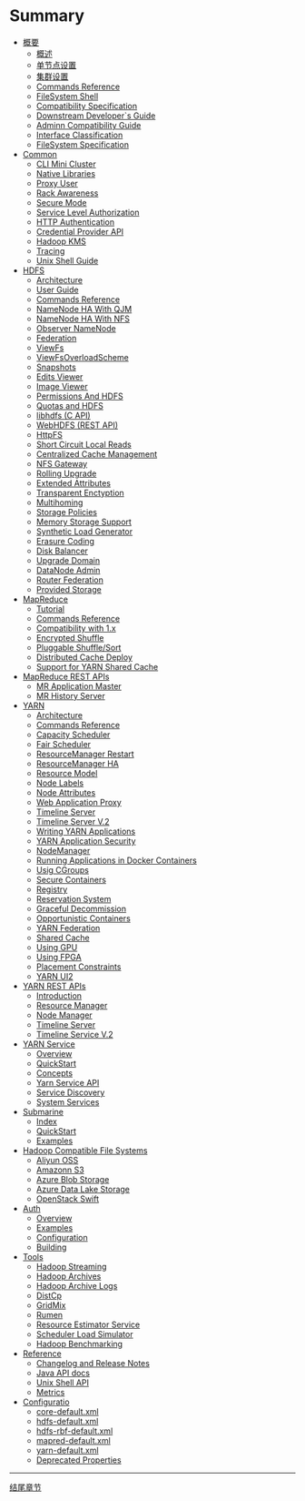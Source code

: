 # Summary

[](./index.md)
- [概要]()
    - [概述](./index.md)
    - [单节点设置]()
    - [集群设置]()
    - [Commands Reference]()
    - [FileSystem Shell]()
    - [Compatibility Specification]()
    - [Downstream Developer`s Guide]()
    - [Adminn Compatibility Guide]()
    - [Interface Classification]()
    - [FileSystem Specification]()
- [Common]()
    - [CLI Mini Cluster]()
    - [Native Libraries]()
    - [Proxy User]()
    - [Rack Awareness]()
    - [Secure Mode]()
    - [Service Level Authorization]()
    - [HTTP Authentication]()
    - [Credential Provider API]()
    - [Hadoop KMS]()
    - [Tracing]()
    - [Unix Shell Guide]()
- [HDFS]()
    - [Architecture]()
    - [User Guide]()
    - [Commands Reference]()
    - [NameNode HA With QJM]()
    - [NameNode HA With NFS]()
    - [Observer NameNode]()
    - [Federation]()
    - [ViewFs]()
    - [ViewFsOverloadScheme]()
    - [Snapshots]()
    - [Edits Viewer]()
    - [Image Viewer]()
    - [Permissions And HDFS]()
    - [Quotas and HDFS]()
    - [libhdfs (C API)]()
    - [WebHDFS (REST API)]()
    - [HttpFS]()
    - [Short Circuit Local Reads]()
    - [Centralized Cache Management]()
    - [NFS Gateway]()
    - [Rolling Upgrade]()
    - [Extended Attributes]()
    - [Transparent Enctyption]()
    - [Multihoming]()
    - [Storage Policies]()
    - [Memory Storage Support]()
    - [Synthetic Load Generator]()
    - [Erasure Coding]()
    - [Disk Balancer]()
    - [Upgrade Domain]()
    - [DataNode Admin]()
    - [Router Federation]()
    - [Provided Storage]()
- [MapReduce]()
    - [Tutorial]()
    - [Commands Reference]()
    - [Compatibility with 1.x]()
    - [Encrypted Shuffle]()
    - [Pluggable Shuffle/Sort]()
    - [Distributed Cache Deploy]()
    - [Support for YARN Shared Cache]()
- [MapReduce REST APIs]()
    - [MR Application Master]()
    - [MR History Server]()
- [YARN]()
    - [Architecture]()
    - [Commands Reference]()
    - [Capacity Scheduler]()
    - [Fair Scheduler]()
    - [ResourceManager Restart]()
    - [ResourceManager HA]()
    - [Resource Model]()
    - [Node Labels]()
    - [Node Attributes]()
    - [Web Application Proxy]()
    - [Timeline Server]()
    - [Timeline Server V.2]()
    - [Writing YARN Applications]()
    - [YARN Application Security]()
    - [NodeManager]()
    - [Running Applications in Docker Containers]()
    - [Usig CGroups]()
    - [Secure Containers]()
    - [Registry]()
    - [Reservation System]()
    - [Graceful Decommission]()
    - [Opportunistic Containers]()
    - [YARN Federation]()
    - [Shared Cache]()
    - [Using GPU]()
    - [Using FPGA]()
    - [Placement Constraints]()
    - [YARN UI2]()
- [YARN REST APIs]()
    - [Introduction]()
    - [Resource Manager]()
    - [Node Manager]()
    - [Timeline Server]()
    - [Timeline Service V.2]()
- [YARN Service]()
    - [Overview]()
    - [QuickStart]()
    - [Concepts]()
    - [Yarn Service API]()
    - [Service Discovery]()
    - [System Services]()
- [Submarine]()
    - [Index]()
    - [QuickStart]()
    - [Examples]()
- [Hadoop Compatible File Systems]()
    - [Aliyun OSS]()
    - [Amazonn S3]()
    - [Azure Blob Storage]()
    - [Azure Data Lake Storage]()
    - [OpenStack Swift]()
- [Auth]()
    - [Overview]()
    - [Examples]()
    - [Configuration]()
    - [Building]()
- [Tools]()
    - [Hadoop Streaming]()
    - [Hadoop Archives]()
    - [Hadoop Archive Logs]()
    - [DistCp]()
    - [GridMix]()
    - [Rumen]()
    - [Resource Estimator Service]()
    - [Scheduler Load Simulator]()
    - [Hadoop Benchmarking]()
- [Reference]()
    - [Changelog and Release Notes]()
    - [Java API docs]()
    - [Unix Shell API]()
    - [Metrics]()
- [Configuratio]()
    - [core-default.xml]()
    - [hdfs-default.xml]()
    - [hdfs-rbf-default.xml]()
    - [mapred-default.xml]()
    - [yarn-default.xml]()
    - [Deprecated Properties]()
---
[结尾章节]()